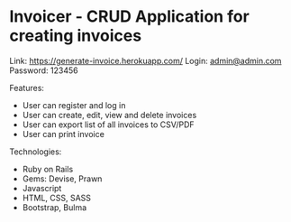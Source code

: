 # Invoicer - CRUD Application for creating invoices
Link: https://generate-invoice.herokuapp.com/
Login: admin@admin.com
Password: 123456

Features:
* User can register and log in
* User can create, edit, view and delete invoices
* User can export list of all invoices to CSV/PDF
* User can print invoice

Technologies:
* Ruby on Rails
* Gems: Devise, Prawn
* Javascript
* HTML, CSS, SASS
* Bootstrap, Bulma
